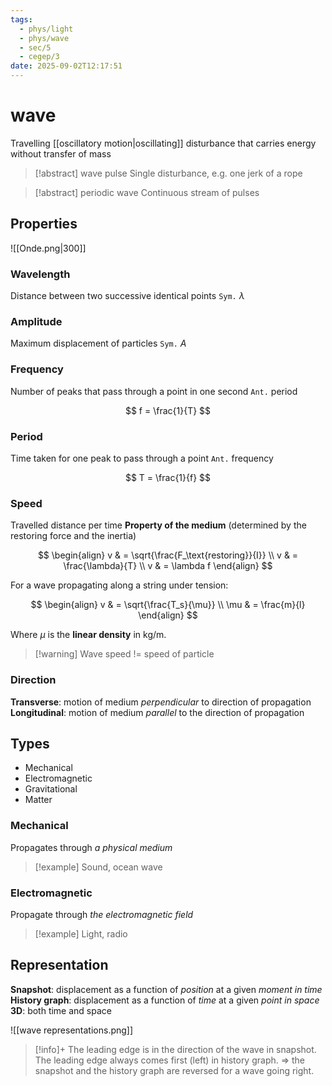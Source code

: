 ```yaml
---
tags:
  - phys/light
  - phys/wave
  - sec/5
  - cegep/3
date: 2025-09-02T12:17:51
---
```


# wave

Travelling [[oscillatory motion|oscillating]] disturbance that carries energy without transfer of mass

> [!abstract] wave pulse
> Single disturbance, e.g. one jerk of a rope

> [!abstract] periodic wave
> Continuous stream of pulses

## Properties

![[Onde.png|300]]

### Wavelength

Distance between two successive identical points
`Sym.` $\lambda$

### Amplitude

Maximum displacement of particles
`Sym.` $A$

### Frequency

Number of peaks that pass through a point in one second
`Ant.` period

$$
f = \frac{1}{T}
$$

### Period

Time taken for one peak to pass through a point
`Ant.` frequency

$$
T = \frac{1}{f}
$$

### Speed

Travelled distance per time
**Property of the medium** (determined by the restoring force and the inertia)

$$
\begin{align}
v & = \sqrt{\frac{F_\text{restoring}}{I}} \\
v & = \frac{\lambda}{T} \\
v & = \lambda f
\end{align}
$$

For a wave propagating along a string under tension:

$$
\begin{align}
v & = \sqrt{\frac{T_s}{\mu}} \\
\mu & = \frac{m}{l}
\end{align}
$$

Where $\mu$ is the **linear density** in kg/m.

> [!warning] Wave speed != speed of particle

### Direction

**Transverse**: motion of medium *perpendicular* to direction of propagation
**Longitudinal**: motion of medium *parallel* to the direction of propagation

## Types

- Mechanical
- Electromagnetic
- Gravitational
- Matter

### Mechanical

Propagates through *a physical medium*

> [!example] Sound, ocean wave

### Electromagnetic

Propagate through *the electromagnetic field*

> [!example] Light, radio

## Representation

**Snapshot**: displacement as a function of *position* at a given *moment in time*
**History graph**: displacement as a function of *time* at a given *point in space*
**3D**: both time and space

![[wave representations.png]]

> [!info]+
> The leading edge is in the direction of the wave in snapshot.
> The leading edge always comes first (left) in history graph.
> => the snapshot and the history graph are reversed for a wave going right.